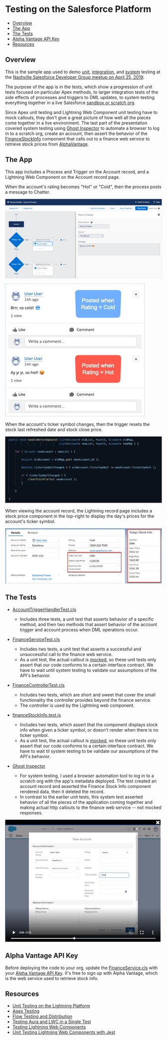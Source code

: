 # Testing on the Salesforce Platform

* [Overview](#overview)
* [The App](#the-app)
* [The Tests](#the-tests)
* [Alpha Vantage API Key](#alpha-vantage-api-key)
* [Resources](#resources)

## Overview

This is the sample app used to demo [unit](http://softwaretestingfundamentals.com/unit-testing/), [integration](http://softwaretestingfundamentals.com/integration-testing/), and [system](http://softwaretestingfundamentals.com/system-testing/) testing at the [Nashville Salesforce Developer Group meetup on April 25, 2019](https://trailblazercommunitygroups.com/events/details/salesforce-nashville-tn-developers-group-presents-april-19-developer-user-group/).

The purpose of the app is in the tests, which show a progression of unit tests focused on particular Apex methods, to larger integration tests of the side effects of processes and triggers to DML updates, to system testing everything together in a live Salesforce [sandbox or scratch org](https://www.youtube.com/watch?v=fiRKUkLF6Eg).

Since Apex unit testing and Lightning Web Component unit testing have to mock callouts, they don't give a great picture of how well all the pieces come together in a live environment. The last part of the presentation covered system testing using [Ghost Inspector](https://ghostinspector.com/) to automate a browser to log in to a scratch org, create an account, then assert the behavior of the [FinanceStockInfo](https://github.com/douglascayers/nashvillesfdc-testing-on-the-platform/tree/master/force-app/main/default/lwc/financeStockInfo) component that calls out to a finance web service to retrieve stock prices from [AlphaVantage](https://www.alphavantage.co/documentation/#daily).

## The App

This app includes a Process and Trigger on the Account record, and a Lightning Web Component on the Account record page.

When the account's rating becomes "Hot" or "Cold", then the process posts a message to Chatter.

![screen shot](images/process-builder.png)

![screen shot](images/chatter-posts.png)

When the account's ticker symbol changes, then the trigger resets the stock last refreshed date and stock close price.

![screen shot](images/trigger-clear-stock-fields.png)

When viewing the account record, the Lightning record page includes a stock price component in the top-right to display the day's prices for the account's ticker symbol.

![screen shot](images/account-page-stock-info.png)

## The Tests

* [AccountTriggerHandlerTest.cls](https://github.com/douglascayers/nashvillesfdc-testing-on-the-platform/blob/master/force-app/main/default/classes/AccountTriggerHandlerTest.cls)
  - Includes three tests, a unit test that asserts behavior of a specific method, and then two methods that assert behavior of the account trigger and account process when DML operations occur.

* [FinanceServiceTest.cls](https://github.com/douglascayers/nashvillesfdc-testing-on-the-platform/blob/master/force-app/main/default/classes/FinanceServiceTest.cls)
  - Includes two tests, a unit test that asserts a successful and unsuccessful call to the finance web service.
  - As a unit test, the actual callout is [mocked](https://github.com/douglascayers/nashvillesfdc-testing-on-the-platform/blob/master/force-app/main/default/classes/FinanceServiceHttpCalloutMock.cls), so these unit tests only assert that our code conforms to a certain interface contract. We have to wait until system testing to validate our assumptions of the API's behavior.
  
* [FinanceControllerTest.cls](https://github.com/douglascayers/nashvillesfdc-testing-on-the-platform/blob/master/force-app/main/default/classes/FinanceControllerTest.cls)
  - Includes two tests, which are short and sweet that cover the small functionality the controller provides beyond the finance service.
  - The controller is used by the Lightning web component.
  
* [financeStockInfo.test.js](https://github.com/douglascayers/nashvillesfdc-testing-on-the-platform/tree/master/force-app/main/default/lwc/financeStockInfo/__tests__)
  - Includes two tests, which assert that the component displays stock info when given a ticker symbol, or doesn't render when there is no ticker symbol.
  - As a unit test, the actual callout is [mocked](https://github.com/douglascayers/nashvillesfdc-testing-on-the-platform/blob/master/force-app/main/default/lwc/financeStockInfo/__tests__/financeStockInfo.test.js#L13), so these unit tests only assert that our code conforms to a certain interface contract. We have to wait til system testing to be validate our assumptions of the API's behavior.
  
* [Ghost Inspector](https://ghostinspector.com/)
  - For system testing, I used a browser automation tool to log in to a scratch org with the app's metadata deployed. The test created an account record and asserted the Finance Stock Info component rendered data, then it deleted the record.
  - In contrast to the earlier unit tests, this system test asserted behavior of all the pieces of the application coming together and making actual http callouts to the finance web service -- not mocked responses.

[![screen shot](images/ghost-inspector-video-screenshot.png)](https://github.com/douglascayers/nashvillesfdc-testing-on-the-platform/raw/master/images/ghost-inspector-video.mp4)

## Alpha Vantage API Key

Before deploying the code to your org, update the [FinanceService.cls](https://github.com/douglascayers/nashvillesfdc-testing-on-the-platform/blob/master/force-app/main/default/classes/FinanceService.cls#L5) with your [Alpha Vantage API Key](https://www.alphavantage.co/support/#api-key). It's free to sign up with Alpha Vantage, which is the web service used to retrieve stock info.

## Resources

* [Unit Testing on the Lightning Platform](https://trailhead.salesforce.com/en/content/learn/modules/unit-testing-on-the-lightning-platform)
* [Apex Testing](https://trailhead.salesforce.com/en/content/learn/modules/apex_testing)
* [Flow Testing and Distribution](https://trailhead.salesforce.com/en/content/learn/modules/flow-testing-and-distribution)
* [Testing Aura and LWC in a Single Test](https://www.wissel.net/blog/2019/03/testing-aura-and-lwc-in-a-single-test.html)
* [Testing Lightning Web Components](https://developer.salesforce.com/docs/component-library/documentation/lwc/lwc.testing)
* [Unit Testing Lightning Web Components with Jest](https://developer.salesforce.com/blogs/2019/03/unit-test-lightning-web-components-with-jest.html)
